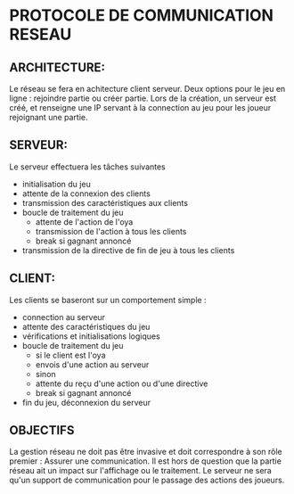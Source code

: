 # PROTOCOLE DE COMMUNICATION RESEAU
## ARCHITECTURE:
Le réseau se fera en achitecture client serveur. Deux options pour le jeu 
    en ligne : rejoindre partie ou créer partie.
Lors de la création, un serveur est créé, et renseigne une IP servant à la 
    connection au jeu pour les joueur rejoignant une partie.


## SERVEUR:
Le serveur effectuera les tâches suivantes
- initialisation du jeu
- attente de la connexion des clients
- transmission des caractéristiques aux clients
- boucle de traitement du jeu
    - attente de l'action de l'oya
    - transmission de l'action à tous les clients
    - break si gagnant annoncé
- transmission de la directive de fin de jeu à tous les clients


## CLIENT:
Les clients se baseront sur un comportement simple :
- connection au serveur
- attente des caractéristiques du jeu
- vérifications et initialisations logiques
- boucle de traitement du jeu
    - si le client est l'oya
	- envois d'une action au serveur
    - sinon
	- attente du reçu d'une action ou d'une directive
    - break si gagnant annoncé
- fin du jeu, déconnexion du serveur


## OBJECTIFS
La gestion réseau ne doit pas être invasive et doit correspondre à son rôle premier :
Assurer une communication. Il est hors de question que la partie réseau ait un impact
sur l'affichage ou le traitement.
Le serveur ne sera qu'un support de communication pour le passage des actions des joueurs.



